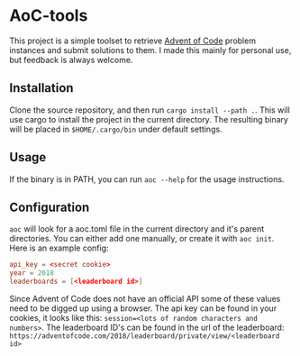# AoC-tools
This project is a simple toolset to retrieve [Advent of Code](https://adventofcode.com/) problem instances and submit solutions to them. I made this mainly for personal use, but feedback is always welcome.

## Installation
Clone the source repository, and then run `cargo install --path .`. This will use cargo to install the project in the current directory. The resulting binary will be placed in `$HOME/.cargo/bin` under default settings.

## Usage
If the binary is in PATH, you can run `aoc --help` for the usage instructions.

## Configuration
`aoc` will look for a aoc.toml file in the current directory and it's parent directories. You can either add one manually, or create it with `aoc init`. Here is an example config:
```toml
api_key = <secret cookie>
year = 2018
leaderboards = [<leaderboard id>]
```
Since Advent of Code does not have an official API some of these values need to be digged up using a browser.
The api key can be found in your cookies, it looks like this: `session=<lots of random characters and numbers>`.
The leaderboard ID's can be found in the url of the leaderboard: `https://adventofcode.com/2018/leaderboard/private/view/<leaderboard id>`
